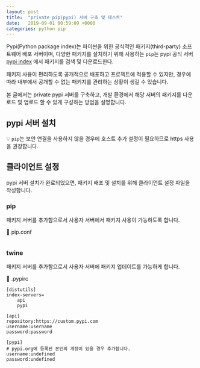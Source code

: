 ```yaml
---
layout: post
title:  "private pip(pypi) 서버 구축 및 테스트"
date:   2019-09-01 00:59:09 +0000
categories: python pip
---
```


Pypi(Python package index)는 파이썬을 위한 공식적인 패키지(third-party) 소프트웨어 배포 서버이며, 다양한 패키지를 설치하기 위해 사용하는 `pip`는 pypi 공식 서버 [pypi index](https://pypi.org/simple/) 에서 패키지를 검색 및 다운로드한다.

패키지 사용이 편리하도록 공개적으로 배포하고 프로젝트에 적용할 수 있지만, 경우에 따라 내부에서 공개할 수 없는 패키지를 관리하는 상황이 생길 수 있습니다.

본 글에서는 private pypi 서버를 구축하고, 개발 환경에서 해당 서버의 패키지를 다운로드 및 업로드 할 수 있게 구성하는 방법을 설명합니다.

## pypi 서버 설치

💡 `pip`는 보안 연결을 사용하지 않을 경우에 호스트 추가 설정이 필요하므로 https 사용을 권장합니다.

## 클라이언트 설정
pypi 서버 설치가 완료되었으면, 패키지 배포 및 설치를 위해 클라이언트 설정 파일을 작성합니다.

### pip
패키지 서버를 추가함으로서 사용자 서버에서 패키지 사용이 가능하도록 합니다.

📝 pip.conf
```
```

### twine
패키지 서버를 추가함으로서 사용자 서버에 패키지 업데이트를 가능하게 합니다.

📝 .pypirc
```
[distutils]
index-servers=
	api
	pypi

[api]
repository:https://custom.pypi.com
username:username
password:password

[pypi]
# pypi.org에 등록된 본인의 계정이 있을 경우 추가합니다.
username:undefined
password:undefined
```
